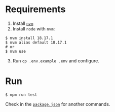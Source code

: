 # Requirements
1. Install [`nvm`](https://github.com/nvm-sh/nvm#installing-and-updating)
2. Install `node` with `nvm`:
```
$ nvm install 18.17.1
$ nvm alias default 18.17.1
# or
$ nvm use
```
3. Run `cp .env.example .env` and configure. 

# Run
```
$ npm run test
```
Check in the [`package.json`](./package.json) for another commands.